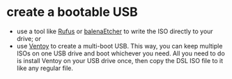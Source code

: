 # create a bootable USB

- use a tool like [Rufus](https://rufus.ie/en/) or [balenaEtcher](https://etcher.balena.io/) to write the ISO directly to your drive; or
- use [Ventoy](https://www.makeuseof.com/ventoy-create-multiboot-usb/) to create a multi-boot USB. This way, you can keep multiple ISOs on one USB drive and boot whichever you need. All you need to do is install Ventoy on your USB drive once, then copy the DSL ISO file to it like any regular file.
